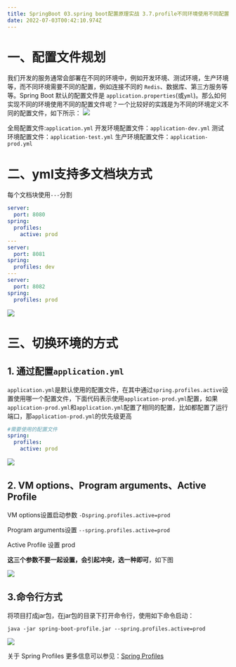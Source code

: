 ```yaml
---
title: SpringBoot 03.spring boot配置原理实战 3.7.profile不同环境使用不同配置
date: 2022-07-03T00:42:10.974Z
---
```

# 一、配置文件规划

我们开发的服务通常会部署在不同的环境中，例如开发环境、测试环境，生产环境等，而不同环境需要不同的配置，例如连接不同的 `Redis`、数据库、第三方服务等等。Spring Boot 默认的配置文件是 `application.properties`(或`yml`)。那么如何实现不同的环境使用不同的配置文件呢？一个比较好的实践是为不同的环境定义不同的配置文件，如下所示：
![](https://cdn.jsdelivr.net/gh/krislinzhao/IMGcloud/img/20200421134029.png)

全局配置文件:`application.yml`
开发环境配置文件：`application-dev.yml`
测试环境配置文件：`application-test.yml`
生产环境配置文件：`application-prod.yml`

# 二、yml支持多文档块方式

每个文档块使用`---`分割

```yaml
server:
  port: 8080
spring:
  profiles:
    active: prod
---
server:
  port: 8081
spring:
  profiles: dev
---
server:
  port: 8082
spring:
  profiles: prod
```

![](https://gitee.com/krislin_zhao/IMGcloud/raw/master/img/20200524094109.png)

# 三、切换环境的方式

## 1. 通过配置`application.yml`

`application.yml`是默认使用的配置文件，在其中通过`spring.profiles.active`设置使用哪一个配置文件，下面代码表示使用`application-prod.yml`配置，如果`application-prod.yml`和`application.yml`配置了相同的配置，比如都配置了运行端口，那`application-prod.yml`的优先级更高

```yaml
#需要使用的配置文件
spring:
  profiles:
    active: prod
```

![](https://gitee.com/krislin_zhao/IMGcloud/raw/master/img/20200524094155.png)

## 2. VM options、Program arguments、Active Profile

VM options设置启动参数 `-Dspring.profiles.active=prod`

Program arguments设置 `--spring.profiles.active=prod`

Active Profile 设置 prod

**这三个参数不要一起设置，会引起冲突，选一种即可**，如下图

![](https://cdn.jsdelivr.net/gh/krislinzhao/IMGcloud/img/20200421134611.png)

## 3.命令行方式

将项目打成jar包，在jar包的目录下打开命令行，使用如下命令启动：

```
java -jar spring-boot-profile.jar --spring.profiles.active=prod
```

![](https://gitee.com/krislin_zhao/IMGcloud/raw/master/img/20200524101157.png)

关于 Spring Profiles 更多信息可以参见：[Spring Profiles](https://www.baeldung.com/spring-profiles)